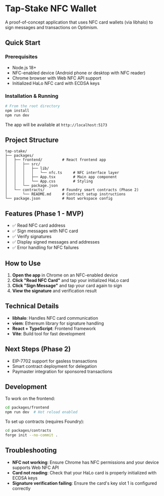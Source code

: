 # Tap-Stake NFC Wallet

A proof-of-concept application that uses NFC card wallets (via libhalo) to sign messages and transactions on Optimism.

## Quick Start

### Prerequisites
- Node.js 18+
- NFC-enabled device (Android phone or desktop with NFC reader)
- Chrome browser with Web NFC API support
- Initialized HaLo NFC card with ECDSA keys

### Installation & Running

```bash
# From the root directory
npm install
npm run dev
```

The app will be available at `http://localhost:5173`

## Project Structure

```
tap-stake/
├── packages/
│   ├── frontend/         # React frontend app
│   │   ├── src/
│   │   │   ├── lib/
│   │   │   │   └── nfc.ts     # NFC interface layer
│   │   │   ├── App.tsx        # Main app component
│   │   │   └── App.css        # Styling
│   │   └── package.json
│   └── contracts/        # Foundry smart contracts (Phase 2)
│       └── README.md     # Contract setup instructions
└── package.json          # Root workspace config
```

## Features (Phase 1 - MVP)

- ✅ Read NFC card address
- ✅ Sign messages with NFC card
- ✅ Verify signatures
- ✅ Display signed messages and addresses
- ✅ Error handling for NFC failures

## How to Use

1. **Open the app** in Chrome on an NFC-enabled device
2. **Click "Read NFC Card"** and tap your initialized HaLo card
3. **Click "Sign Message"** and tap your card again to sign
4. **View the signature** and verification result

## Technical Details

- **libhalo**: Handles NFC card communication
- **viem**: Ethereum library for signature handling
- **React + TypeScript**: Frontend framework
- **Vite**: Build tool for fast development

## Next Steps (Phase 2)

- EIP-7702 support for gasless transactions
- Smart contract deployment for delegation
- Paymaster integration for sponsored transactions

## Development

To work on the frontend:

```bash
cd packages/frontend
npm run dev  # Hot reload enabled
```

To set up contracts (requires Foundry):

```bash
cd packages/contracts
forge init --no-commit .
```

## Troubleshooting

- **NFC not working**: Ensure Chrome has NFC permissions and your device supports Web NFC API
- **Card not reading**: Check that your HaLo card is properly initialized with ECDSA keys
- **Signature verification failing**: Ensure the card's key slot 1 is configured correctly